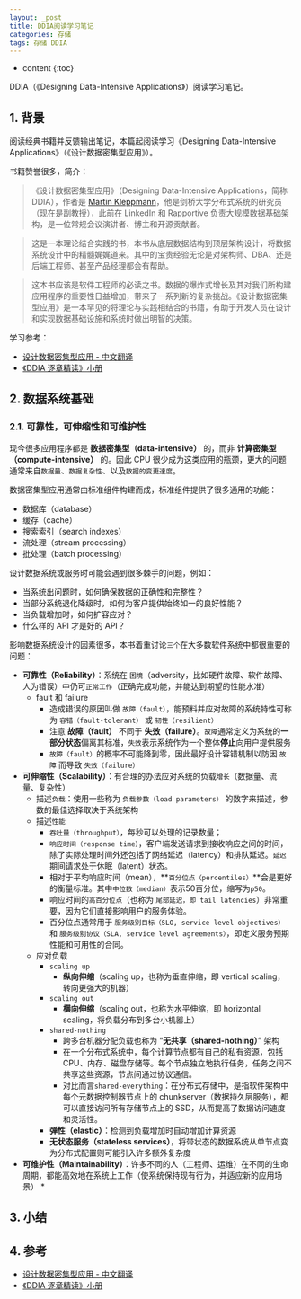 ```yaml
---
layout: _post
title: DDIA阅读学习笔记
categories: 存储
tags: 存储 DDIA
---
```


* content
{:toc}

DDIA（《Designing Data-Intensive Applications》）阅读学习笔记。



## 1. 背景

阅读经典书籍并反馈输出笔记，本篇起阅读学习《Designing Data-Intensive Applications》（《设计数据密集型应用》）。

书籍赞誉很多，简介：

> 《设计数据密集型应用》（Designing Data-Intensive Applications，简称 DDIA），作者是 [Martin Kleppmann](https://martin.kleppmann.com/)，他是剑桥大学分布式系统的研究员（现在是副教授），此前在 LinkedIn 和 Rapportive 负责大规模数据基础架构，是一位常规会议演讲者、博主和开源贡献者。

> 这是一本理论结合实践的书，本书从底层数据结构到顶层架构设计，将数据系统设计中的精髓娓娓道来。其中的宝贵经验无论是对架构师、DBA、还是后端工程师、甚至产品经理都会有帮助。

> 这本书应该是软件工程师的必读之书。数据的爆炸式增长及其对我们所构建应用程序的重要性日益增加，带来了一系列新的复杂挑战。《设计数据密集型应用》是一本罕见的将理论与实践相结合的书籍，有助于开发人员在设计和实现数据基础设施和系统时做出明智的决策。

学习参考：

* [设计数据密集型应用 - 中文翻译](http://ddia.vonng.com)
* [《DDIA 逐章精读》小册](https://ddia.qtmuniao.com)

## 2. 数据系统基础

### 2.1. 可靠性，可伸缩性和可维护性

现今很多应用程序都是 **数据密集型（data-intensive）** 的，而非 **计算密集型（compute-intensive）** 的。因此 CPU 很少成为这类应用的瓶颈，更大的问题通常来自`数据量`、`数据复杂性`、以及`数据的变更速度`。

数据密集型应用通常由标准组件构建而成，标准组件提供了很多通用的功能：

* 数据库（database）
* 缓存（cache）
* 搜索索引（search indexes）
* 流处理（stream processing）
* 批处理（batch processing）

设计数据系统或服务时可能会遇到很多棘手的问题，例如：

* 当系统出问题时，如何确保数据的正确性和完整性？
* 当部分系统退化降级时，如何为客户提供始终如一的良好性能？
* 当负载增加时，如何扩容应对？
* 什么样的 API 才是好的 API？

影响数据系统设计的因素很多，本书着重讨论`三个`在大多数软件系统中都很重要的问题：

* **可靠性（Reliability）**：系统在 `困境`（adversity，比如硬件故障、软件故障、人为错误）中仍可`正常工作`（正确完成功能，并能达到期望的性能水准）
    * fault 和 failure
        * 造成错误的原因叫做 `故障（fault）`，能预料并应对故障的系统特性可称为 `容错（fault-tolerant）` 或 `韧性（resilient）`
        * 注意 **故障（fault）** 不同于 **失效（failure）**。`故障`通常定义为系统的**一部分状态**偏离其标准，`失效`表示系统作为一个整体**停止**向用户提供服务
        * `故障（fault）`的概率不可能降到零，因此最好设计容错机制以防因 `故障` 而导致 `失效（failure）`
* **可伸缩性（Scalability）**：有合理的办法应对系统的负载`增长`（数据量、流量、复杂性）
    * 描述`负载`：使用一些称为 `负载参数（load parameters）` 的数字来描述，参数的最佳选择取决于系统架构
    * 描述`性能`
        * `吞吐量（throughput）`，每秒可以处理的记录数量；
        * `响应时间（response time）`，客户端发送请求到接收响应之间的时间，除了实际处理时间外还包括了网络延迟（latency）和排队延迟。`延迟`期间请求处于休眠（latent）状态。
        * 相对于平均响应时间（mean），**`百分位点（percentiles）`**会是更好的衡量标准。其中`中位数（median）`表示50百分位，缩写为`p50`。
        * 响应时间的`高百分位点`（也称为 `尾部延迟，即 tail latencies`）非常重要，因为它们直接影响用户的服务体验。
        * 百分位点通常用于 `服务级别目标（SLO, service level objectives）` 和 `服务级别协议（SLA, service level agreements）`，即定义服务预期性能和可用性的合同。
    * 应对负载
        * `scaling up`
            * **纵向伸缩**（scaling up，也称为垂直伸缩，即 vertical scaling，转向更强大的机器）
        * `scaling out`
            * **横向伸缩**（scaling out，也称为水平伸缩，即 horizontal scaling，将负载分布到多台小机器上）
        * `shared-nothing`
            * 跨多台机器分配负载也称为 “**无共享（shared-nothing）**” 架构
            * 在一个分布式系统中，每个计算节点都有自己的私有资源，包括 CPU、内存、磁盘存储等。每个节点独立地执行任务，任务之间不共享这些资源，节点间通过协议通信。
            * 对比而言`shared-everything`：在分布式存储中，是指软件架构中每个元数据控制器节点上的 chunkserver（数据持久层服务），都可以直接访问所有存储节点上的 SSD，从而提高了数据访问速度和灵活性。
        * **弹性（elastic）**：检测到负载增加时自动增加计算资源
        * **无状态服务（stateless services）**，将带状态的数据系统从单节点变为分布式配置则可能引入许多额外复杂度
* **可维护性（Maintainability）**：许多不同的人（工程师、运维）在不同的生命周期，都能高效地在系统上工作（使系统保持现有行为，并适应新的应用场景）
    * 

## 3. 小结

## 4. 参考

* [设计数据密集型应用 - 中文翻译](http://ddia.vonng.com)
* [《DDIA 逐章精读》小册](https://ddia.qtmuniao.com)
